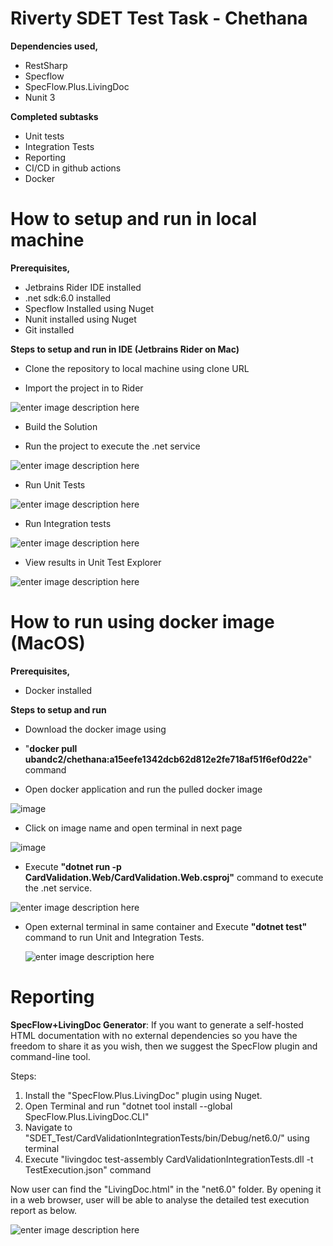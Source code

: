 
# Riverty SDET Test Task - Chethana

**Dependencies used,**
 - RestSharp
 - Specflow
 - SpecFlow.Plus.LivingDoc
 - Nunit 3

 
**Completed subtasks**
- Unit tests
- Integration Tests
- Reporting
- CI/CD in github actions
- Docker

  
# How to setup and run in local machine

  

**Prerequisites,**

  

- Jetbrains Rider IDE installed
- .net sdk:6.0 installed
- Specflow Installed using Nuget
- Nunit installed using Nuget
- Git installed

  

**Steps to setup and run in IDE (Jetbrains Rider on Mac)**

- Clone the repository to local machine using clone URL
  
- Import the project in to Rider

![enter image description here](https://i.postimg.cc/9F6Z18QB/Open-project-new.png)


- Build the Solution

- Run the project to execute the .net service

![enter image description here](https://i.postimg.cc/1RjkjsSZ/Run.png)


- Run Unit Tests

![enter image description here](https://i.postimg.cc/P5m0JDwt/Manually-run-unit-tests.png)


- Run Integration tests

![enter image description here](https://i.postimg.cc/yNstZNm0/Manually-run-Integration.png)


- View results in Unit Test Explorer

![enter image description here](https://i.postimg.cc/5NQhcT9Q/Test-Results-In-Rider.png)



# How to run using docker image (MacOS)

  

**Prerequisites,**

- Docker installed

  

**Steps to setup and run**

  

- Download the docker image using
-  "**docker pull ubandc2/chethana:a15eefe1342dcb62d812e2fe718af51f6ef0d22e**" command

  

- Open docker application and run the pulled docker image

![image](https://i.postimg.cc/MGZRzL77/run.png)

  

- Click on image name and open terminal in next page

![image](https://i.postimg.cc/7Zn0842P/terminal.png)


- Execute **"dotnet run -p CardValidation.Web/CardValidation.Web.csproj"** command to execute the .net service.

![enter image description here](https://i.postimg.cc/2SpPCG3c/Open-new-terminal.png)


- Open external terminal in same container and Execute **"dotnet test"** command to run Unit and Integration Tests.

  ![enter image description here](https://i.postimg.cc/Y9SPdyy9/Results-in-docker.png)
  

# Reporting

**SpecFlow+LivingDoc Generator**: If you want to generate a self-hosted HTML documentation with no external dependencies so you have the freedom to share it as you wish, then we suggest the SpecFlow plugin and command-line tool.

Steps:

 1. Install the "SpecFlow.Plus.LivingDoc" plugin using Nuget.
 2. Open Terminal and run "dotnet tool install --global SpecFlow.Plus.LivingDoc.CLI"
 3. Navigate to "SDET_Test/CardValidationIntegrationTests/bin/Debug/net6.0/" using terminal
 4. Execute "livingdoc test-assembly CardValidationIntegrationTests.dll -t TestExecution.json" command

Now user can find the "LivingDoc.html" in the "net6.0" folder. By opening it in a web browser, user will be able to analyse the detailed test execution report as below.


![enter image description here](https://i.postimg.cc/DZyk4cVr/Report.png)


 
